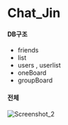 # Chat_Jin
#### DB구조
- friends 
- list
- users , userlist
- oneBoard
- groupBoard

#### 전체 
![Screenshot_2](https://user-images.githubusercontent.com/74043711/123647953-80406d80-d863-11eb-8432-21a49591bb4f.png)
